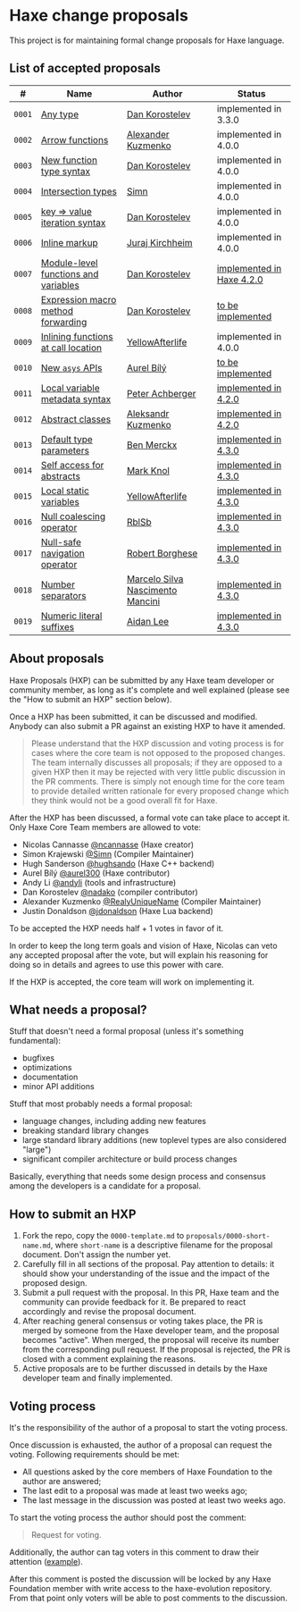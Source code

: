 ﻿# Haxe change proposals

This project is for maintaining formal change proposals for Haxe language.

## List of accepted proposals

| # | Name | Author | Status |
| --- | --- | --- | --- |
| `0001` | [Any type](proposals/0001-any.md) | [Dan Korostelev](https://github.com/nadako) | implemented in 3.3.0 |
| `0002` | [Arrow functions](proposals/0002-arrow-functions.md) | [Alexander Kuzmenko](https://github.com/RealyUniqueName) | implemented in 4.0.0 |
| `0003` | [New function type syntax](proposals/0003-new-function-type.md) | [Dan Korostelev](https://github.com/nadako) | implemented in 4.0.0 |
| `0004` | [Intersection types](proposals/0004-intersection-types.md) | [Simn](https://github.com/simn) | implemented in 4.0.0 |
| `0005` | [key => value iteration syntax](proposals/0005-key-value-iter.md) | [Dan Korostelev](https://github.com/nadako) | implemented in 4.0.0 |
| `0006` | [Inline markup](proposals/0006-inline-markup.md) | [Juraj Kirchheim](https://github.com/back2dos) | implemented in 4.0.0 |
| `0007` | [Module-level functions and variables](proposals/0007-module-level-funcs.md) | [Dan Korostelev](https://github.com/nadako) | [implemented in Haxe 4.2.0](https://github.com/HaxeFoundation/haxe/pull/8460) |
| `0008` | [Expression macro method forwarding](proposals/0008-macro-forward.md) | [Dan Korostelev](https://github.com/nadako) | [to be implemented](https://github.com/HaxeFoundation/haxe/issues/7453) |
| `0009` | [Inlining functions at call location](proposals/0009-inline-calls.md) | [YellowAfterlife](https://github.com/yellowafterlife) | implemented in 4.0.0 |
| `0010` | [New `asys` APIs](proposals/0010-asys.md) | [Aurel Bílý](https://github.com/Aurel300) | [to be implemented](https://github.com/Aurel300/haxe-sys) |
| `0011` | [Local variable metadata syntax](proposals/0011-local-var-metadata.md) | [Peter Achberger](https://github.com/antriel) | [implemented in 4.2.0](https://github.com/HaxeFoundation/haxe/issues/9618) |
| `0012` | [Abstract classes](proposals/0012-abstract-classes.md) | [Aleksandr Kuzmenko](https://github.com/RealyUniqueName) | [implemented in 4.2.0](https://github.com/HaxeFoundation/haxe/pull/9716) |
| `0013` | [Default type parameters](proposals/0013-default-type-parameters.md) | [Ben Merckx](https://github.com/benmerckx) | [implemented in 4.3.0](https://github.com/HaxeFoundation/haxe/pull/10518) |
| `0014` | [Self access for abstracts](proposals/0014-self-access-for-abstracts.md) | [Mark Knol](https://github.com/markknol) | [implemented in 4.3.0](https://github.com/HaxeFoundation/haxe/pull/10513) |
| `0015` | [Local static variables](proposals/0015-local-static-variables.md) | [YellowAfterlife](https://github.com/yellowafterlife) | [implemented in 4.3.0](https://github.com/HaxeFoundation/haxe/pull/10555) |
| `0016` | [Null coalescing operator](proposals/0016-null-coalescing-operator.md) | [RblSb](https://github.com/RblSb) | [implemented in 4.3.0](https://github.com/HaxeFoundation/haxe/pull/10428) |
| `0017` | [Null-safe navigation operator](proposals/0017-null-safe-navigation-operator.md) | [Robert Borghese](https://github.com/RobertBorghese) | [implemented in 4.3.0](https://github.com/HaxeFoundation/haxe/pull/10561) |
| `0018` | [Number separators](proposals/0018-number-separators.md) | [Marcelo Silva Nascimento Mancini](https://github.com/MrcSnm) | [implemented in 4.3.0](https://github.com/HaxeFoundation/haxe/pull/10514) |
| `0019` | [Numeric literal suffixes](proposals/0019-numeric-iteral-suffixes.md) | [Aidan Lee](https://github.com/aidan63) | [implemented in 4.3.0](https://github.com/HaxeFoundation/haxe/pull/10493) |

## About proposals

Haxe Proposals (HXP) can be submitted by any Haxe team developer or community member, as long as it's complete and well explained (please see the "How to submit an HXP" section below).

Once a HXP has been submitted, it can be discussed and modified. Anybody can also submit a PR against an existing HXP to have it amended.

> Please understand that the HXP discussion and voting process is for
> cases where the core team is not opposed to the proposed
> changes. The team internally discusses all proposals; if they are
> opposed to a given HXP then it may be rejected with very little
> public discussion in the PR comments. There is simply not enough
> time for the core team to provide detailed written rationale for
> every proposed change which they think would not be a good overall
> fit for Haxe.

After the HXP has been discussed, a formal vote can take place to accept it. Only Haxe Core Team members are allowed to vote:

 - Nicolas Cannasse [@ncannasse](https://github.com/ncannasse) (Haxe creator)
 - Simon Krajewski [@Simn](https://github.com/Simn) (Compiler Maintainer)
 - Hugh Sanderson [@hughsando](https://github.com/hughsando) (Haxe C++ backend)
 - Aurel Bílý [@aurel300](https://github.com/Aurel300) (Haxe contributor)
 - Andy Li [@andyli](https://github.com/andyli) (tools and infrastructure)
 - Dan Korostelev [@nadako](https://github.com/nadako) (compiler contributor)
 - Alexander Kuzmenko [@RealyUniqueName](https://github.com/RealyUniqueName) (Compiler Maintainer)
 - Justin Donaldson [@jdonaldson](https://github.com/jdonaldson) (Haxe Lua backend)

To be accepted the HXP needs half + 1 votes in favor of it.

In order to keep the long term goals and vision of Haxe, Nicolas can veto any accepted proposal after the vote, but will explain his reasoning for doing so in details and agrees to use this power with care.

If the HXP is accepted, the core team will work on implementing it.

## What needs a proposal?

Stuff that doesn't need a formal proposal (unless it's something fundamental):

 * bugfixes
 * optimizations
 * documentation
 * minor API additions

Stuff that most probably needs a formal proposal:

 * language changes, including adding new features
 * breaking standard library changes
 * large standard library additions (new toplevel types are also considered "large")
 * significant compiler architecture or build process changes

Basically, everything that needs some design process and consensus among the developers is a candidate for a proposal.

## How to submit an HXP

 1. Fork the repo, copy the `0000-template.md` to `proposals/0000-short-name.md`,
    where `short-name` is a descriptive filename for the proposal document. Don't assign the number yet.
 2. Carefully fill in all sections of the proposal. Pay attention to details: it should show your understanding
    of the issue and the impact of the proposed design.
 3. Submit a pull request with the proposal. In this PR, Haxe team and the community can provide
    feedback for it. Be prepared to react accordingly and revise the proposal document.
 4. After reaching general consensus or voting takes place, the PR is merged by someone from the Haxe developer team,
    and the proposal becomes "active". When merged, the proposal will receive its number from the
    corresponding pull request. If the proposal is rejected, the PR is closed with a comment explaining the reasons.
 5. Active proposals are to be further discussed in details by the Haxe developer team
    and finally implemented.

## Voting process

It's the responsibility of the author of a proposal to start the voting process.

Once discussion is exhausted, the author of a proposal can request the voting.
Following requirements should be met:

* All questions asked by the core members of Haxe Foundation to the author are answered;
* The last edit to a proposal was made at least two weeks ago;
* The last message in the discussion was posted at least two weeks ago.

To start the voting process the author should post the comment:

> Request for voting.

Additionally, the author can tag voters in this comment to draw their attention ([example](https://github.com/HaxeFoundation/haxe-evolution/pull/48#issuecomment-412341110)).

After this comment is posted the discussion will be locked by any Haxe Foundation member with write access to the haxe-evolution repository. From that point only voters will be able to post comments to the discussion.

